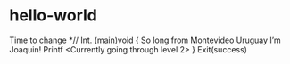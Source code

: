# hello-world
Time to change 
*// 
Int. (main)void
{ 
So long from Montevideo Uruguay I’m Joaquin! 
Printf <Currently going through level 2>
}
Exit(success)


